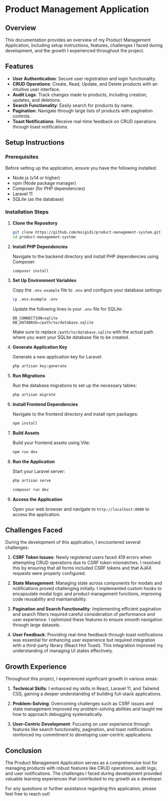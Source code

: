 # Product Management Application

## Overview

This documentation provides an overview of my Product Management Application, including setup instructions, features, challenges I faced during development, and the growth I experienced throughout the project.

## Features

- **User Authentication**: Secure user registration and login functionality.
- **CRUD Operations**: Create, Read, Update, and Delete products with an intuitive user interface.
- **Audit Logs**: Track changes made to products, including creation, updates, and deletions.
- **Search Functionality**: Easily search for products by name.
- **Pagination**: Navigate through large lists of products with pagination controls.
- **Toast Notifications**: Receive real-time feedback on CRUD operations through toast notifications.

## Setup Instructions

### Prerequisites

Before setting up the application, ensure you have the following installed:

- Node.js (v14 or higher)
- npm (Node package manager)
- Composer (for PHP dependencies)
- Laravel 11
- SQLite (as the database)

### Installation Steps

1. **Clone the Repository**

   ```bash
   git clone https://github.com/msigidi/product-management-system.git
   cd product-management-system
   ```

2. **Install PHP Dependencies**

   Navigate to the backend directory and install PHP dependencies using Composer:

   ```bash
   composer install
   ```

3. **Set Up Environment Variables**

   Copy the `.env.example` file to `.env` and configure your database settings:

   ```bash
   cp .env.example .env
   ```

   Update the following lines in your `.env` file for SQLite:

   ```plaintext
   DB_CONNECTION=sqlite
   DB_DATABASE=/path/to/database.sqlite
   ```

   Make sure to replace `/path/to/database.sqlite` with the actual path where you want your SQLite database file to be created.

4. **Generate Application Key**

   Generate a new application key for Laravel:

   ```bash
   php artisan key:generate
   ```

5. **Run Migrations**

   Run the database migrations to set up the necessary tables:

   ```bash
   php artisan migrate
   ```

6. **Install Frontend Dependencies**

   Navigate to the frontend directory and install npm packages:

   ```bash
   npm install
   ```

7. **Build Assets**

   Build your frontend assets using Vite:

   ```bash
   npm run dev
   ```

8. **Run the Application**

   Start your Laravel server:

   ```bash
   php artisan serve 
   ```
    ```bash
   composer run dev 
   ```

9. **Access the Application**

   Open your web browser and navigate to `http://localhost:8000` to access the application.

## Challenges Faced

During the development of this application, I encountered several challenges:

1. **CSRF Token Issues**: Newly registered users faced 419 errors when attempting CRUD operations due to CSRF token mismatches. I resolved this by ensuring that all forms included CSRF tokens and that AJAX requests were properly configured.

2. **State Management**: Managing state across components for modals and notifications proved challenging initially. I implemented custom hooks to encapsulate modal logic and product management functions, improving code reusability and maintainability.

3. **Pagination and Search Functionality**: Implementing efficient pagination and search filters required careful consideration of performance and user experience. I optimized these features to ensure smooth navigation through large datasets.

4. **User Feedback**: Providing real-time feedback through toast notifications was essential for enhancing user experience but required integration with a third-party library (React Hot Toast). This integration improved my understanding of managing UI states effectively.

## Growth Experience

Throughout this project, I experienced significant growth in various areas:

1. **Technical Skills**: I enhanced my skills in React, Laravel 11, and Tailwind CSS, gaining a deeper understanding of building full-stack applications.

2. **Problem-Solving**: Overcoming challenges such as CSRF issues and state management improved my problem-solving abilities and taught me how to approach debugging systematically.

3. **User-Centric Development**: Focusing on user experience through features like search functionality, pagination, and toast notifications reinforced my commitment to developing user-centric applications.

## Conclusion

The Product Management Application serves as a comprehensive tool for managing products with robust features like CRUD operations, audit logs, and user notifications. The challenges I faced during development provided valuable learning experiences that contributed to my growth as a developer.

For any questions or further assistance regarding this application, please feel free to reach out!
